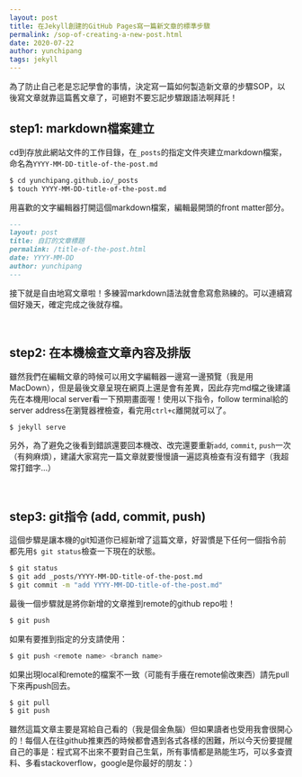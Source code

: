 ```yaml
---
layout: post
title: 在Jekyll創建的GitHub Pages寫一篇新文章的標準步驟
permalink: /sop-of-creating-a-new-post.html
date: 2020-07-22
author: yunchipang
tags: jekyll
---
```

為了防止自己老是忘記學會的事情，決定寫一篇如何製造新文章的步驟SOP，以後寫文章就靠這篇舊文章了，可絕對不要忘記步驟跟語法啊拜託！

## step1: markdown檔案建立
cd到存放此網站文件的工作目錄，在`_posts`的指定文件夾建立markdown檔案，命名為`YYYY-MM-DD-title-of-the-post.md`

```zsh
$ cd yunchipang.github.io/_posts
$ touch YYYY-MM-DD-title-of-the-post.md
```

用喜歡的文字編輯器打開這個markdown檔案，編輯最開頭的front matter部分。

```md
---
layout: post
title: 自訂的文章標題
permalink: /title-of-the-post.html
date: YYYY-MM-DD
author: yunchipang
---
```

接下就是自由地寫文章啦！多練習markdown語法就會愈寫愈熟練的。可以連續寫個好幾天，確定完成之後就存檔。

<br/>

## step2: 在本機檢查文章內容及排版
雖然我們在編輯文章的時候可以用文字編輯器一邊寫一邊預覽（我是用MacDown），但是最後文章呈現在網頁上還是會有差異，因此存完md檔之後建議先在本機用local server看一下預期畫面喔！使用以下指令，follow terminal給的server address在瀏覽器裡檢查，看完用`ctrl+c`離開就可以了。

```zsh
$ jekyll serve
```

另外，為了避免之後看到錯誤還要回本機改、改完還要重新`add`, `commit`, `push`一次（有夠麻煩），建議大家寫完一篇文章就要慢慢讀一遍認真檢查有沒有錯字（我超常打錯字...）

<br/>

## step3: git指令 (add, commit, push)
這個步驟是讓本機的git知道你已經新增了這篇文章，好習慣是下任何一個指令前都先用`$ git status`檢查一下現在的狀態。

```zsh
$ git status
$ git add _posts/YYYY-MM-DD-title-of-the-post.md
$ git commit -m "add YYYY-MM-DD-title-of-the-post.md"
```
	
最後一個步驟就是將你新增的文章推到remote的github repo啦！

```zsh
$ git push
```
	
如果有要推到指定的分支請使用：

```zsh
$ git push <remote name> <branch name>
```

如果出現local和remote的檔案不一致（可能有手癢在remote偷改東西）請先pull下來再push回去。

```zsh
$ git pull
$ git push
```

雖然這篇文章主要是寫給自己看的（我是個金魚腦）但如果讀者也受用我會很開心的！每個人在往github推東西的時候都會遇到各式各樣的困難，所以今天份要提醒自己的事是：程式寫不出來不要對自己生氣，所有事情都是熟能生巧，可以多查資料、多看stackoverflow，google是你最好的朋友：）

<br/>
